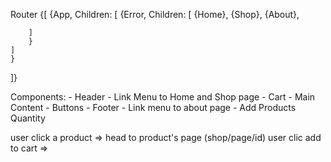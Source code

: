 Router {[
{App,
Children: [
{Error,
Children: [
{Home},
{Shop},
{About},

        ]
        }
    ]
    }

]}

Components: - Header - Link Menu to Home and Shop page - Cart - Main Content - Buttons - Footer - Link menu to about page - Add Products Quantity

user click a product => head to product's page (shop/page/id)
user clic add to cart =>
